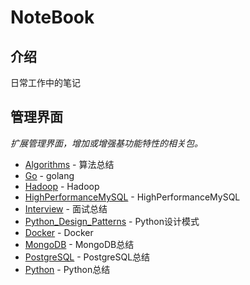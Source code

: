 # NoteBook

## 介绍

日常工作中的笔记

## 管理界面

*扩展管理界面，增加或增强基功能特性的相关包。*

* [Algorithms](https://github.com/SulphurFH/NoteBook/tree/master/Algorithms) - 算法总结
* [Go](https://github.com/SulphurFH/NoteBook/tree/master/Go) - golang
* [Hadoop](https://github.com/SulphurFH/NoteBook/tree/master/Hadoop) - Hadoop
* [HighPerformanceMySQL](https://github.com/SulphurFH/NoteBook/tree/master/HighPerformanceMySQL) - HighPerformanceMySQL
* [Interview](https://github.com/SulphurFH/NoteBook/tree/master/Interview) - 面试总结
* [Python_Design_Patterns](https://github.com/SulphurFH/NoteBook/tree/master/Python_Design_Patterns) - Python设计模式
* [Docker](https://github.com/SulphurFH/NoteBook/blob/master/Docker.md) - Docker
* [MongoDB](https://github.com/SulphurFH/NoteBook/blob/master/MongoDB.md) - MongoDB总结
* [PostgreSQL](https://github.com/SulphurFH/NoteBook/blob/master/PostgreSQL.md) - PostgreSQL总结
* [Python](https://github.com/SulphurFH/NoteBook/blob/master/Python.md) - Python总结
